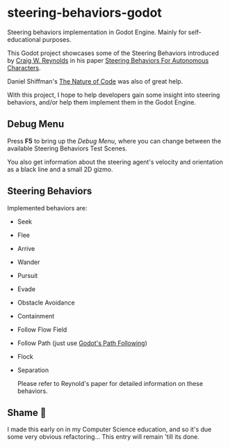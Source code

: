 # steering-behaviors-godot

Steering behaviors implementation in Godot Engine. Mainly for self-educational purposes.

This Godot project showcases some of the Steering Behaviors introduced by [Craig W. Reynolds](https://www.red3d.com/cwr/) in his paper [Steering Behaviors For Autonomous Characters](https://www.red3d.com/cwr/steer/gdc99/).

Daniel Shiffman's [The Nature of Code](https://natureofcode.com/book/) was also of great help.

With this project, I hope to help developers gain some insight into steering behaviors, and/or help them implement them in the Godot Engine.

## Debug Menu

Press **F5** to bring up the *Debug Menu*, where you can change between the available Steering Behaviors Test Scenes.

You also get information about the steering agent's velocity and orientation as a black line and a small 2D gizmo.

## Steering Behaviors

Implemented behaviors are:

- Seek

- Flee

- Arrive

- Wander

- Pursuit

- Evade

- Obstacle Avoidance

- Containment

- Follow Flow Field

- Follow Path (just use [Godot's Path Following](https://docs.godotengine.org/en/stable/classes/class_pathfollow2d.html))

- Flock

- Separation
  
  Please refer to Reynold's paper for detailed information on these behaviors.

## Shame 🤦

I made this early on in my Computer Science education, and so it's due some very obvious refactoring... This entry will remain 'till its done.
